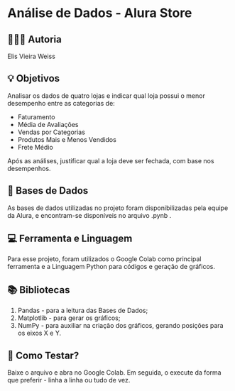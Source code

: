 <h1> Análise de Dados - Alura Store </h1>

<h2>👩🏻‍💻 Autoria</h2>
<p>Elis Vieira Weiss</p>

<h2>💡 Objetivos</h2>
<p>Analisar os dados de quatro lojas e indicar qual loja possui o menor desempenho entre as categorias de: </p> 
<ul>
    <li>Faturamento</li>
    <li>Média de Avaliações</li>
    <li>Vendas por Categorias</li>
    <li>Produtos Mais e Menos Vendidos</li>
    <li>Frete Médio</li>
</ul>
<p>Após as análises, justificar qual a loja deve ser fechada, com base nos desempenhos.</p>
 
<h2>🎲 Bases de Dados</h2>
<p>As bases de dados utilizadas no projeto foram disponibilizadas pela equipe da Alura, e encontram-se disponíveis no arquivo .pynb .</P>

<h2>💻 Ferramenta e Linguagem</h2>
<p>Para esse projeto, foram utilizados o Google Colab como principal ferramenta e a Linguagem Python para códigos e geração de gráficos.</p>

<h2>📚 Bibliotecas</h2>
<ol>
    <li>Pandas - para a leitura das Bases de Dados;</li>
    <li>Matplotlib - para gerar os gráficos;</li>
    <li>NumPy - para auxiliar na criação dos gráficos, gerando posições para os eixos X e Y.</li>
</ol>

<h2>🧩 Como Testar?</h2>
<p>Baixe o arquivo e abra no Google Colab. Em seguida, o execute da forma que preferir - linha a linha ou tudo de vez.</p>
